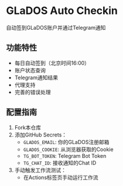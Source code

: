 # GLaDOS Auto Checkin

自动签到GLaDOS账户并通过Telegram通知

## 功能特性

- 每日自动签到（北京时间16:00）
- 账户状态查询
- Telegram通知结果
- 代理支持
- 完善的错误处理

## 配置指南

1. Fork本仓库
2. 添加GitHub Secrets：
   - `GLADOS_EMAIL`: 你的GLaDOS注册邮箱
   - `GLADOS_COOKIE`: 从浏览器获取的Cookie
   - `TG_BOT_TOKEN`: Telegram Bot Token
   - `TG_CHAT_ID`: 接收通知的Chat ID
3. 手动触发工作流测试：
   - 在Actions标签页手动运行工作流
